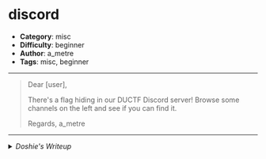 # discord
- __Category__: misc
- __Difficulty__: beginner
- __Author__: a_metre
- __Tags__: misc, beginner

***

> Dear [user],
> 
> There's a flag hiding in our DUCTF Discord server! Browse some channels on the left and see if you can find it.
> 
> Regards,
> a_metre

***

<details>
  <summary> <em>Doshie's Writeup</em> </summary>
  Once you're in the DownUnderCTF Discord, you may be tempted to query "DUCTF{" -- as of writing I'm getting 478 results, so let's find a better keyword!<br><br>

  Notice author <mark>a_metre</mark> signed themself off... in place of any attachments to the challenge. We'll enter that into the in-built Discord server search bar.<br>

  <img src="https://github.com/Iozhewa/Bakushin-Meets-DUCTF-2025/blob/main/beginner/discord/DUCTFE-d0g_th4nks_th3_sp0ns0rs_4_th3ir_supp0rt.jpg" alt="JPEG bearing the flag">

  <br>Downloading the image reveals the flag is almost completely formatted for extraction via filename.
</details>
